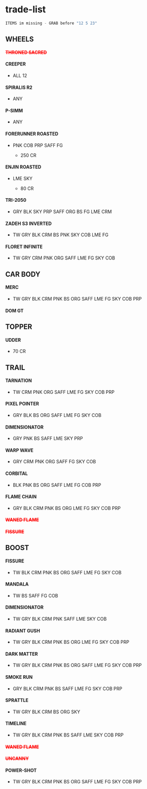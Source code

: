 <STYLE>
    .ASS{
        color:red;
    }
</style>

# trade-list

```js
ITEMS im missing - GRAB before "12 5 23"
```

## WHEELS

<ass class=ASS>

#### ~~THRONED SACRED~~

</ass>

#### CREEPER

+ ALL 12

#### SPIRALIS R2

+ ANY

#### P-SIMM

+ ANY

#### FORERUNNER ROASTED

+ PNK COB PRP SAFF FG

    + 250 CR

#### ENJIN ROASTED

+ LME SKY

    + 80 CR

#### TRI-2050

+ GRY BLK SKY PRP SAFF ORG BS FG LME CRM

#### ZADEH S3 INVERTED

+ TW GRY BLK CRM BS PNK SKY COB LME FG 

#### FLORET INFINITE

+ TW GRY CRM PNK ORG SAFF LME FG SKY COB 

## CAR BODY

#### MERC

+ TW GRY BLK CRM PNK BS ORG SAFF LME FG SKY COB PRP

#### DOM GT

## TOPPER

#### UDDER

+ 70 CR

## TRAIL

#### TARNATION

+ TW CRM PNK ORG SAFF LME FG SKY COB PRP

#### PIXEL POINTER

+ GRY BLK BS ORG SAFF LME FG SKY COB

#### DIMENSIONATOR

+ GRY PNK BS SAFF LME SKY PRP

#### WARP WAVE

+ GRY CRM PNK ORG SAFF FG SKY COB

#### CORBITAL

+ BLK PNK BS ORG SAFF LME FG COB PRP

#### FLAME CHAIN

+ GRY BLK CRM PNK BS ORG LME FG SKY COB PRP

<ASS CLASS=ASS>

#### ~~WANED FLAME~~

#### ~~FISSURE~~

</ASS>

## BOOST

#### FISSURE

+ TW BLK CRM PNK BS ORG SAFF LME FG SKY COB 

#### MANDALA

+ TW BS SAFF FG COB

#### DIMENSIONATOR

+ TW GRY BLK CRM PNK SAFF LME SKY COB 

#### RADIANT GUSH

+ TW GRY BLK CRM PNK BS ORG LME FG SKY COB PRP

#### DARK MATTER

+ TW GRY BLK CRM PNK BS ORG SAFF LME FG SKY COB PRP

#### SMOKE RUN

+ GRY BLK CRM PNK BS SAFF LME FG SKY COB PRP

#### SPRATTLE

+ TW GRY BLK CRM BS ORG SKY

#### TIMELINE

+ TW GRY BLK CRM PNK BS SAFF LME SKY COB PRP

<ass class=ASS>

#### ~~WANED FLAME~~

#### ~~UNCANNY~~

</ass>

#### POWER-SHOT

+ TW GRY BLK CRM PNK BS ORG SAFF LME FG SKY COB PRP